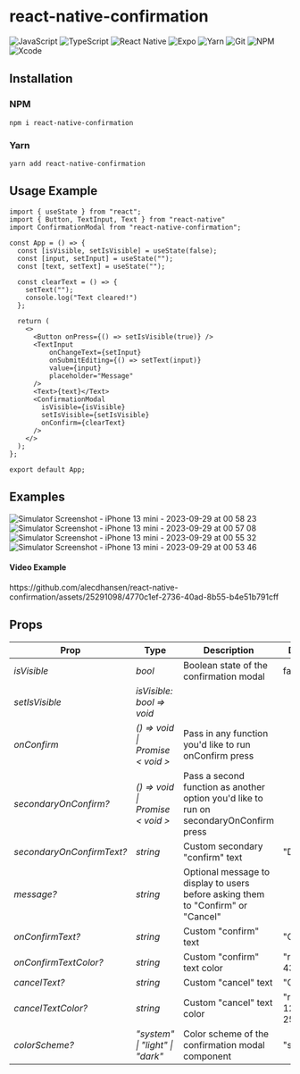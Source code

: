 # react-native-confirmation

![JavaScript](https://img.shields.io/badge/javascript-%23323330.svg?style=for-the-badge&logo=javascript&logoColor=%23F7DF1E)
![TypeScript](https://img.shields.io/badge/typescript-%23007ACC.svg?style=for-the-badge&logo=typescript&logoColor=white)
![React Native](https://img.shields.io/badge/react_native-%2320232a.svg?style=for-the-badge&logo=react&logoColor=%2361DAFB)
![Expo](https://img.shields.io/badge/expo-1C1E24?style=for-the-badge&logo=expo&logoColor=#D04A37)
![Yarn](https://img.shields.io/badge/yarn-%232C8EBB.svg?style=for-the-badge&logo=yarn&logoColor=white)
![Git](https://img.shields.io/badge/git-%23F05033.svg?style=for-the-badge&logo=git&logoColor=white)
![NPM](https://img.shields.io/badge/NPM-%23000000.svg?style=for-the-badge&logo=npm&logoColor=white)
![Xcode](https://img.shields.io/badge/Xcode-007ACC?style=for-the-badge&logo=Xcode&logoColor=white)

<h2>Installation</h2>
<h3>NPM</h3>

```
npm i react-native-confirmation
```

<h3>Yarn</h3>

```
yarn add react-native-confirmation
```

<h2>Usage Example</h2>

```
import { useState } from "react";
import { Button, TextInput, Text } from "react-native"
import ConfirmationModal from "react-native-confirmation";

const App = () => {
  const [isVisible, setIsVisible] = useState(false);
  const [input, setInput] = useState("");
  const [text, setText] = useState("");

  const clearText = () => {
    setText("");
    console.log("Text cleared!")
  };

  return (
    <>
      <Button onPress={() => setIsVisible(true)} />
      <TextInput
          onChangeText={setInput}
          onSubmitEditing={() => setText(input)}
          value={input}
          placeholder="Message"
      />
      <Text>{text}</Text>
      <ConfirmationModal
        isVisible={isVisible}
        setIsVisible={setIsVisible}
        onConfirm={clearText}
      />
    </>
  );
};

export default App;
```

<h2>Examples</h2>

![Simulator Screenshot - iPhone 13 mini - 2023-09-29 at 00 58 23](https://github.com/alecdhansen/react-native-confirmation/assets/25291098/6f1d662c-eeb6-46df-b498-d453e627bf5f)
![Simulator Screenshot - iPhone 13 mini - 2023-09-29 at 00 57 08](https://github.com/alecdhansen/react-native-confirmation/assets/25291098/fa76fb2a-7241-4bce-8214-83de88f14c3e)
![Simulator Screenshot - iPhone 13 mini - 2023-09-29 at 00 55 32](https://github.com/alecdhansen/react-native-confirmation/assets/25291098/7199f36e-c6ee-4645-9222-17185ea14ccd)
![Simulator Screenshot - iPhone 13 mini - 2023-09-29 at 00 53 46](https://github.com/alecdhansen/react-native-confirmation/assets/25291098/48877f4f-0e1e-46b2-9501-800235d65a85)

<h4>Video Example</h4>
https://github.com/alecdhansen/react-native-confirmation/assets/25291098/4770c1ef-2736-40ad-8b55-b4e51b791cff

<h2>Props</h2>

| **Prop**                  | **Type**                         | **Description**                                                                        | **Default**         |
| ------------------------- | -------------------------------- | -------------------------------------------------------------------------------------- | ------------------- |
| _isVisible_               | _bool_                           | Boolean state of the confirmation modal                                                | false               |
| _setIsVisible_            | _isVisible: bool => void_        |                                                                                        |                     |
| _onConfirm_               | _() => void \| Promise < void >_ | Pass in any function you'd like to run onConfirm press                                 |                     |
| _secondaryOnConfirm?_     | _() => void \| Promise < void >_ | Pass a second function as another option you'd like to run on secondaryOnConfirm press |                     |
| _secondaryOnConfirmText?_ | _string_                         | Custom secondary "confirm" text                                                        | "Delete"            |
| _message?_                | _string_                         | Optional message to display to users before asking them to "Confirm" or "Cancel"       |                     |
| _onConfirmText?_          | _string_                         | Custom "confirm" text                                                                  | "Confirm"           |
| _onConfirmTextColor?_     | _string_                         | Custom "confirm" text color                                                            | "rgb(227, 43, 44)"  |
| _cancelText?_             | _string_                         | Custom "cancel" text                                                                   | "Cancel"            |
| _cancelTextColor?_        | _string_                         | Custom "cancel" text color                                                             | "rgb(56, 124, 254)" |
| _colorScheme?_            | _"system" \| "light" \| "dark"_  | Color scheme of the confirmation modal component                                       | "system"            |

<!-- https://www.tablesgenerator.com/markdown_tables# -->
